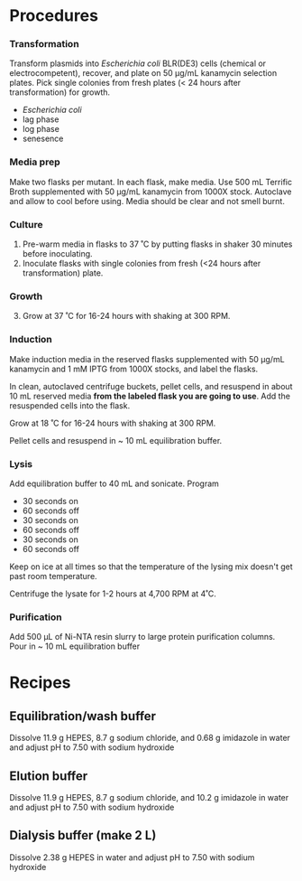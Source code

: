 # Procedures

### Transformation

Transform plasmids into *Escherichia coli* BLR(DE3) cells (chemical or electrocompetent), recover, and plate on 50 µg/mL kanamycin selection plates. Pick single colonies from fresh plates (< 24 hours after transformation) for growth.

- *Escherichia coli*
- lag phase
- log phase
- senesence

### Media prep

Make two flasks per mutant. In each flask, make media. Use 500 mL Terrific Broth supplemented with 50 µg/mL kanamycin from 1000X stock. Autoclave and allow to cool before using. Media should be clear and not smell burnt.

### Culture

1. Pre-warm media in flasks to 37 ˚C by putting flasks in shaker 30 minutes before inoculating.
2. Inoculate flasks with single colonies from fresh (<24 hours after transformation) plate.

### Growth

3. Grow at 37 ˚C for 16-24 hours with shaking at 300 RPM.

### Induction

Make induction media in the reserved flasks supplemented with 50 µg/mL kanamycin and 1 mM IPTG from 1000X stocks, and label the flasks.

In clean, autoclaved centrifuge buckets, pellet cells, and resuspend in about 10 mL reserved media  **from the labeled flask you are going to use**. Add the resuspended cells into the flask.  

Grow at 18 ˚C for 16-24 hours with shaking at 300 RPM.

Pellet cells and resuspend in ~ 10 mL equilibration buffer.

### Lysis

Add equilibration buffer to 40 mL and sonicate. Program

- 30 seconds on
- 60 seconds off
- 30 seconds on
- 60 seconds off
- 30 seconds on
- 60 seconds off

Keep on ice at all times so that the temperature of the lysing mix doesn't get past room temperature.

Centrifuge the lysate for 1-2 hours at 4,700 RPM at 4˚C.  

### Purification

Add 500 µL of Ni-NTA resin slurry to large protein purification columns. Pour in ~ 10 mL equilibration buffer



# Recipes

## Equilibration/wash buffer

Dissolve 11.9 g HEPES, 8.7 g sodium chloride, and 0.68 g imidazole in water and adjust pH to 7.50 with sodium hydroxide

## Elution buffer

Dissolve 11.9 g HEPES, 8.7 g sodium chloride, and 10.2 g imidazole in water and adjust pH to 7.50 with sodium hydroxide

## Dialysis buffer (make 2 L)

Dissolve 2.38 g HEPES in water and adjust pH to 7.50 with sodium hydroxide

